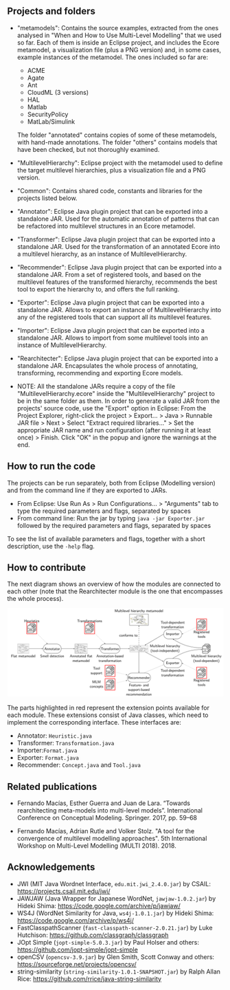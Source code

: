 Projects and folders
--------------------

- "metamodels": Contains the source examples, extracted from the ones analysed in "When and How to Use Multi-Level Modelling" that we used so far. Each of them is inside an Eclipse project, and includes the Ecore metamodel, a visualization file (plus a PNG version) and, in some cases, example instances of the metamodel. The ones included so far are:

  - ACME
  - Agate
  - Ant
  - CloudML (3 versions)
  - HAL
  - Matlab
  - SecurityPolicy
  - MatLab/Simulink

  The folder "annotated" contains copies of some of these metamodels, with hand-made annotations. The folder "others" contains models that have been checked, but not thoroughly examined.

- "MultilevelHierarchy": Eclipse project with the metamodel used to define the target multilevel hierarchies, plus a visualization file and a PNG version.

- "Common": Contains shared code, constants and libraries for the projects listed below.

- "Annotator": Eclipse Java plugin project that can be exported into a standalone JAR. Used for the automatic annotation of patterns that can be refactored into multilevel structures in an Ecore metamodel.

- "Transformer": Eclipse Java plugin project that can be exported into a standalone JAR. Used for the transformation of an annotated Ecore into a multilevel hierarchy, as an instance of MultilevelHierarchy.

- "Recommender": Eclipse Java plugin project that can be exported into a standalone JAR. From a set of registered tools, and based on the multilevel features of the transformed hierarchy, recommends the best tool to export the hierarchy to, and offers the full ranking.

- "Exporter": Eclipse Java plugin project that can be exported into a standalone JAR. Allows to export an instance of MultilevelHierarchy into any of the registered tools that can support all its multilevel features.

- "Importer": Eclipse Java plugin project that can be exported into a standalone JAR. Allows to import from some multilevel tools into an instance of MultilevelHierarchy.

- "Rearchitecter": Eclipse Java plugin project that can be exported into a standalone JAR. Encapsulates the whole process of annotating, transforming, recommending and exporting Ecore models.

* NOTE: All the standalone JARs require a copy of the file "MultilevelHierarchy.ecore" inside the "MultilevelHierarchy" project to be in the same folder as them. In order to generate a valid JAR from the projects' source code, use the "Export" option in Eclipse: From the Project Explorer, right-click the project > Export... > Java > Runnable JAR file > Next > Select "Extract required libraries..." > Set the appropriate JAR name and run configuration (after running it at least once) > Finish. Click "OK" in the popup and ignore the warnings at the end.


How to run the code
-------------------
The projects can be run separately, both from Eclipse (Modelling version) and from the command line if they are exported to JARs.

- From Eclipse: Use Run As > Run Configurations... > "Arguments" tab to type the required parameters and flags, separated by spaces
- From command line: Run the jar by typing `java -jar Exporter.jar` followed by the required parameters and flags, separated by spaces

To see the list of available parameters and flags, together with a short description, use the `-help` flag.


How to contribute
-----------------
The next diagram shows an overview of how the modules are connected to each other (note that the Rearchitecter module is the one that encompasses the whole process).

![Rearchitecting Process Overview](/resources/overview.png "Rearchitecting Process Overview")

The parts highlighted in red represent the extension points available for each module. These extensions consist of Java classes, which need to implement the corresponding interface. These interfaces are:

- Annotator: `Heuristic.java`
- Transformer: `Transformation.java`
- Importer:`Format.java`
- Exporter: `Format.java`
- Recommender: `Concept.java` and `Tool.java`


Related publications
--------------------
- Fernando Macías, Esther Guerra and Juan de Lara. “Towards rearchitecting meta-models into multi-level models”. International Conference on Conceptual Modeling. Springer. 2017, pp. 59–68

- Fernando Macías, Adrian Rutle and Volker Stolz. "A tool for the convergence of multilevel modelling approaches". 5th International Workshop on Multi-Level Modelling (MULTI 2018). 2018.


Acknowledgements
----------------
- JWI (MIT Java Wordnet Interface, `edu.mit.jwi_2.4.0.jar`) by CSAIL: https://projects.csail.mit.edu/jwi/
- JAWJAW (Java Wrapper for Japanese WordNet, `jawjaw-1.0.2.jar`) by Hideki Shima: https://code.google.com/archive/p/jawjaw/
- WS4J (WordNet Similarity for Java, `ws4j-1.0.1.jar`) by Hideki Shima: https://code.google.com/archive/p/ws4j/
- FastClasspathScanner (`fast-classpath-scanner-2.0.21.jar`) by Luke Hutchison: https://github.com/classgraph/classgraph
- JOpt Simple (`jopt-simple-5.0.3.jar`) by Paul Holser and others: https://github.com/jopt-simple/jopt-simple
- openCSV (`opencsv-3.9.jar`) by Glen Smith, Scott Conway and others: https://sourceforge.net/projects/opencsv/
- string-similarity (`string-similarity-1.0.1-SNAPSHOT.jar`) by Ralph Allan Rice: https://github.com/rrice/java-string-similarity